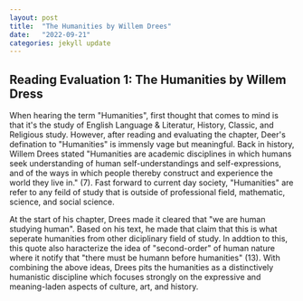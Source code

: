 ```yaml
---
layout: post
title:  "The Humanities by Willem Drees"
date:   "2022-09-21"
categories: jekyll update
---
```


## Reading Evaluation 1: The Humanities by Willem Dress

When hearing the term "Humanities", first thought that comes to mind is that it's the study of English Language & Literatur, History, Classic, and Religious study. However, after reading and evaluating the chapter, Deer's defination to "Humanities" is immensly vage but meaningful. Back in history, Willem Drees stated "Humanities are academic disciplines in which humans seek understanding of human self-understandings and self-expressions, and of the ways in which people thereby construct and experience the world they live in." (7). Fast forward to current day society, "Humanities" are refer to any feild of study that is outside of professional field, mathematic, science, and social science.

At the start of his chapter, Drees made it cleared that "we are human studying human". Based on his text, he made that claim that this is what seperate humanities from other diciplinary field of study. In addtion to this, this quote also haracterize the idea of "second-order" of human nature where it notify that "there must be humann before humanities" (13). With combining the above ideas, Drees pits the humanities as a distinctively humanistic discipline which focuses strongly on the expressive and meaning-laden aspects of culture, art, and history.